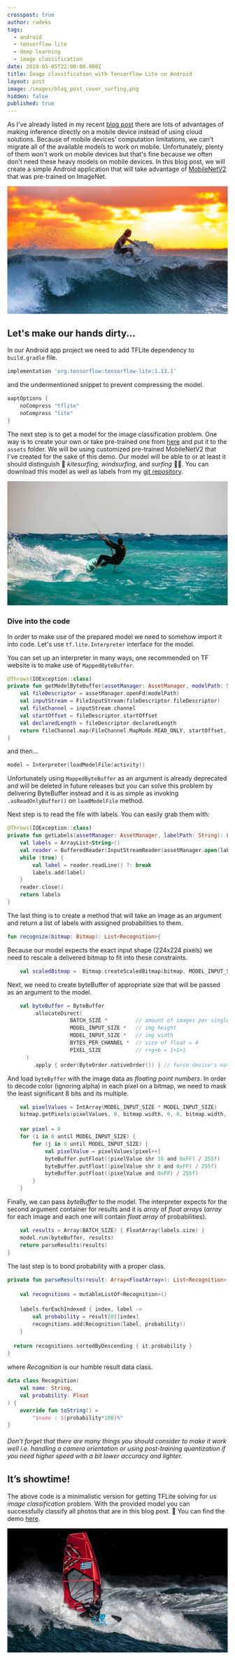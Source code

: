 ```yaml
---
crosspost: true
author: radeks
tags:
  - android
  - tensorflow lite
  - deep learning
  - image classification
date: 2019-05-05T22:00:00.000Z
title: Image classification with TensorFlow Lite on Android
layout: post
image: /images/blog_post_cover_surfing.png
hidden: false
published: true
---
```

As I've already listed in my recent [blog post](/blog/are-we-ready-for-deep-learning-on-mobile-devices/) there are lots of advantages of making inference directly on a mobile device instead of using cloud solutions. Because of mobile devices' computation limitations, we can't migrate all of the available models to work on mobile. Unfortunately, plenty of them won't work on mobile devices but that's fine because we often don't need these heavy models on mobile devices. In this blog post, we will create a simple Android application that will take advantage of [MobileNetV2](https://arxiv.org/abs/1801.04381) that was pre-trained on ImageNet.

![surfing](/images/image-classification-tensorflowlite-android/surf1.jpg)

## Let's make our hands dirty...

In our Android app project we need to add TFLite dependency to `build.gradle` file. 

```groovy
implementation 'org.tensorflow:tensorflow-lite:1.13.1'
```

and the undermentioned snippet to prevent compressing the model.

```groovy
aaptOptions {  
    noCompress "tflite"  
    noCompress "lite"  
}
```

The next step is to get a model for the image classification problem. One way is to create your own or take pre-trained one from [here](https://www.tensorflow.org/lite/guide/hosted_models) and put it to the `assets` folder. We will be using customized pre-trained MobileNetV2 that I've created for the sake of this demo. Our model will be able to or at least it should distinguish 🌊 *kitesurfing, windsurfing*, and *surfing* 🏄‍♂️.  You can download this model as well as labels from my [git repository](https://github.com/ares97/tflitedemo-mobilenetv2-imagenet-classification/tree/master/app/src/main/assets).

![surfing](/images/image-classification-tensorflowlite-android/kite.jpg)

### Dive into the code

In order to make use of the prepared model we need to somehow import it into code. Let's use `tf.lite.Interpreter`   interface for the model. 

You can set up an interpreter in many ways, one recommended on TF website is to make use of `MappedByteBuffer`.

```kotlin
@Throws(IOException::class)  
private fun getModelByteBuffer(assetManager: AssetManager, modelPath: String): MappedByteBuffer {  
    val fileDescriptor = assetManager.openFd(modelPath)  
    val inputStream = FileInputStream(fileDescriptor.fileDescriptor)  
    val fileChannel = inputStream.channel  
    val startOffset = fileDescriptor.startOffset  
    val declaredLength = fileDescriptor.declaredLength  
    return fileChannel.map(FileChannel.MapMode.READ_ONLY, startOffset, declaredLength) 
}
```

and then...

```kotlin
model = Interpreter(loadModelFile(activity))
```

Unfortunately using `MappedByteBuffer` as an argument is already deprecated and will be deleted in future releases but you can solve this problem by delivering ByteBuffer instead and it is as simple as invoking `.asReadOnlyBuffer()` on `loadModelFile` method.

Next step is to read the file with labels. You can easily grab them with:

```kotlin
@Throws(IOException::class)  
private fun getLabels(assetManager: AssetManager, labelPath: String): List<String> {  
    val labels = ArrayList<String>()  
    val reader = BufferedReader(InputStreamReader(assetManager.open(labelPath)))  
    while (true) {
        val label = reader.readLine() ?: break
        labels.add(label)
    }  
    reader.close()  
    return labels  
}
```

The last thing is to create a method that will take an image as an argument and return a list of labels with assigned probabilities to them.

```kotlin
fun recognize(bitmap: Bitmap): List<Recognition>{
```

Because our model expects the exact input shape (224x224 pixels) we need to rescale a delivered bitmap to fit into these constraints. 

```kotlin
	val scaledBitmap =  Bitmap.createScaledBitmap(bitmap, MODEL_INPUT_SIZE, MODEL_INPUT_SIZE, false)
```

Next, we need to create byteBuffer of appropriate size that will be passed as an argument to the model.

```kotlin
	val byteBuffer = ByteBuffer  
	    .allocateDirect(  
	                BATCH_SIZE *  		 // amount of images per single processing
	                MODEL_INPUT_SIZE *   // img height
	                MODEL_INPUT_SIZE *   // img width
	                BYTES_PER_CHANNEL *  // size of float = 4
	                PIXEL_SIZE           // r+g+b = 1+1+1
	  )  
	    .apply { order(ByteOrder.nativeOrder()) } // force device's native order (BIG_ENDIAN or LITTLE_ENDIAN)
```

And load `byteByffer` with the image data as *floating point numbers*. In order to decode color (ignoring alpha) in each pixel on a bitmap, we need to mask the least significant 8 bits and its multiple.

```kotlin
	val pixelValues = IntArray(MODEL_INPUT_SIZE * MODEL_INPUT_SIZE)  
	bitmap.getPixels(pixelValues, 0, bitmap.width, 0, 0, bitmap.width, bitmap.height)  
  
	var pixel = 0  
	for (i in 0 until MODEL_INPUT_SIZE) {  
	    for (j in 0 until MODEL_INPUT_SIZE) {  
	        val pixelValue = pixelValues[pixel++]  
	        byteBuffer.putFloat((pixelValue shr 16 and 0xFF) / 255f)  
	        byteBuffer.putFloat((pixelValue shr 8 and 0xFF) / 255f)  
	        byteBuffer.putFloat((pixelValue and 0xFF) / 255f)  
	    }  
	}
```

Finally, we can pass *byteBuffer* to the model. The interpreter expects for the second argument container for results and it is *array* of *float arrays* (*array* for each image and each one will contain *float array* of probabilities).

```kotlin
	val results = Array(BATCH_SIZE) { FloatArray(labels.size) }
	model.run(byteBuffer, results)
	return parseResults(results)
}
```

The last step is to bond probability with a proper class.

```kotlin
private fun parseResults(result: Array<FloatArray>): List<Recognition> {  
  
    val recognitions = mutableListOf<Recognition>()  
  
    labels.forEachIndexed { index, label ->  
        val probability = result[0][index]  
        recognitions.add(Recognition(label, probability))  
    }  
  
  return recognitions.sortedByDescending { it.probability }  
}
```

where *Recognition* is our humble result data class.

```kotlin
data class Recognition(  
    val name: String,  
    val probability: Float  
) {  
    override fun toString() =  
        "$name : ${probability*100}%"  
}
```

###### Don't forget that there are many things you should consider to make it work well i.e. handling a camera orientation or using post-training quantization if you need higher speed with a bit lower accuracy and lighter.

## It’s showtime!

The above code is a minimalistic version for getting TFLite solving for us *image classification* problem. With the provided model you can successfully classify all photos that are in this blog post. 📸 
You can find the demo [here](https://github.com/ares97/tflitedemo-mobilenetv2-imagenet-classification).

![surfing](/images/image-classification-tensorflowlite-android/windsurf.jpg)

